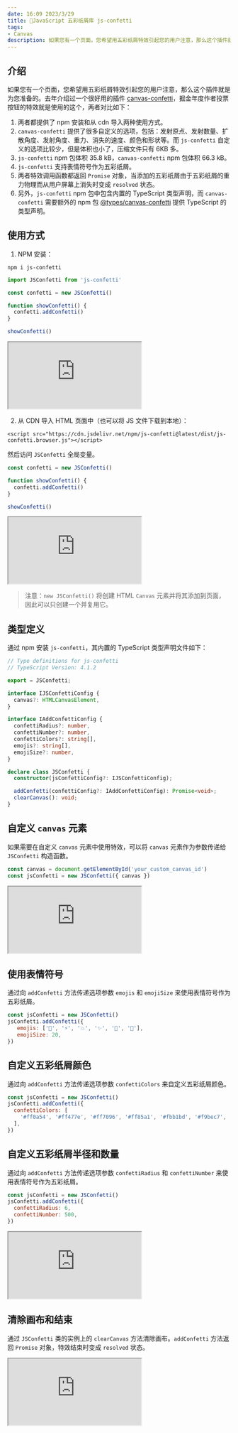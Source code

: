 ```yaml
---
date: 16:09 2023/3/29
title: 🎉JavaScript 五彩纸屑库 js-confetti
tags:
- Canvas
description: 如果您有一个页面，您希望用五彩纸屑特效引起您的用户注意，那么这个插件就是为您准备的。
---
```

## 介绍
如果您有一个页面，您希望用五彩纸屑特效引起您的用户注意，那么这个插件就是为您准备的。去年介绍过一个很好用的插件 [canvas-confetti](https://juejin.cn/post/7150201876066074661)，掘金年度作者投票按钮的特效就是使用的这个，两者对比如下：
1. 两者都提供了 npm 安装和从 cdn 导入两种使用方式。
2. `canvas-confetti` 提供了很多自定义的选项，包括：发射原点、发射数量、扩散角度、发射角度、重力、消失的速度、颜色和形状等。而 `js-confetti` 自定义的选项比较少，但是体积也小了，压缩文件只有 6KB 多。
3. `js-confetti` npm 包体积 35.8 kB，`canvas-confetti` npm 包体积 66.3 kB。
4. `js-confetti` 支持表情符号作为五彩纸屑。
5. 两者特效调用函数都返回 `Promise` 对象，当添加的五彩纸屑由于五彩纸屑的重力物理而从用户屏幕上消失时变成 `resolved` 状态。
6. 另外，`js-confetti` npm 包中包含内置的 TypeScript 类型声明，而 `canvas-confetti` 需要额外的 npm 包 [@types/canvas-confetti](https://www.npmjs.com/package/@types/canvas-confetti) 提供 TypeScript 的类型声明。

## 使用方式
1. NPM 安装：
```
npm i js-confetti
```
```js
import JSConfetti from 'js-confetti'

const confetti = new JSConfetti()

function showConfetti() {
  confetti.addConfetti()
}

showConfetti()
```
<iframe src="https://code.juejin.cn/pen/7208105546606444603"></iframe>

2. 从 CDN 导入 HTML 页面中（也可以将 JS 文件下载到本地）：
```
<script src="https://cdn.jsdelivr.net/npm/js-confetti@latest/dist/js-confetti.browser.js"></script>
```
然后访问 `JSConfetti` 全局变量。
```js
const confetti = new JSConfetti()

function showConfetti() {
  confetti.addConfetti()
}

showConfetti()
```
<iframe src="https://code.juejin.cn/pen/7208109119847759906"></iframe>

> 注意：`new JSConfetti()` 将创建 HTML `Canvas` 元素并将其添加到页面，因此可以只创建一个并复用它。

## 类型定义
通过 npm 安装 `js-confetti`，其内置的 TypeScript 类型声明文件如下：
```ts
// Type definitions for js-confetti
// TypeScript Version: 4.1.2

export = JSConfetti;

interface IJSConfettiConfig {
  canvas?: HTMLCanvasElement,
}

interface IAddConfettiConfig {
  confettiRadius?: number,
  confettiNumber?: number,
  confettiColors?: string[],
  emojis?: string[],
  emojiSize?: number,
}

declare class JSConfetti {
  constructor(jsConfettiConfig?: IJSConfettiConfig);

  addConfetti(confettiConfig?: IAddConfettiConfig): Promise<void>;
  clearCanvas(): void;
}
```

## 自定义 `canvas` 元素
如果需要在自定义 `canvas` 元素中使用特效，可以将 `canvas` 元素作为参数传递给 `JSConfetti` 构造函数。
```js
const canvas = document.getElementById('your_custom_canvas_id')
const jsConfetti = new JSConfetti({ canvas })
```
<iframe src="https://code.juejin.cn/pen/7208110991475736635"></iframe>

## 使用表情符号
通过向 `addConfetti` 方法传递选项参数 `emojis` 和 `emojiSize` 来使用表情符号作为五彩纸屑。
```js
const jsConfetti = new JSConfetti()
jsConfetti.addConfetti({
   emojis: ['🌈', '⚡️', '💥', '✨', '💫', '🌸'],
   emojiSize: 20,
})
```

## 自定义五彩纸屑颜色
通过向 `addConfetti` 方法传递选项参数 `confettiColors` 来自定义五彩纸屑颜色。
```js
const jsConfetti = new JSConfetti()
jsConfetti.addConfetti({
  confettiColors: [
    '#ff0a54', '#ff477e', '#ff7096', '#ff85a1', '#fbb1bd', '#f9bec7',
  ],
})
```

## 自定义五彩纸屑半径和数量
通过向 `addConfetti` 方法传递选项参数 `confettiRadius` 和 `confettiNumber` 来使用表情符号作为五彩纸屑。
```js
const jsConfetti = new JSConfetti()
jsConfetti.addConfetti({
  confettiRadius: 6,
  confettiNumber: 500,
})
```
<iframe src="https://code.juejin.cn/pen/7208114926719041592"></iframe>

## 清除画布和结束
通过 `JSConfetti` 类的实例上的 `clearCanvas` 方法清除画布。`addConfetti` 方法返回 `Promise` 对象，特效结束时变成 `resolved` 状态。

<iframe src="https://code.juejin.cn/pen/7208132023825891383"></iframe>